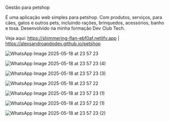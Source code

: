 Gestão para petshop

É uma aplicação web simples para petshop. Com produtos, serviços, para cães, gatos e outros pets, incluindo rações, brinquedos, acessórios, banho e tosa. Desenvolvido na minha formação Dev Club Tech.


Veja aqui:
https://shimmering-flan-ebf0af.netlify.app | https://alexsandroapdodev.github.io/petshop



![WhatsApp Image 2025-05-18 at 23 57 23](https://github.com/user-attachments/assets/cfc49942-7e93-49f6-ae08-a907bae14425)

![WhatsApp Image 2025-05-18 at 23 57 23 (4)](https://github.com/user-attachments/assets/e33ca52f-fd0d-4ccd-aaa4-dd08a7d2fa19)

![WhatsApp Image 2025-05-18 at 23 57 23 (3)](https://github.com/user-attachments/assets/8670b6df-66c9-412f-955a-82c429a39e2b)

![WhatsApp Image 2025-05-18 at 23 57 22](https://github.com/user-attachments/assets/e556a204-5daa-4f9a-9e31-ca9e8de543c0)

![WhatsApp Image 2025-05-18 at 23 57 23 (1)](https://github.com/user-attachments/assets/2e5ff16e-b557-4901-a52a-684a9554806d)

![WhatsApp Image 2025-05-18 at 23 57 22 (1)](https://github.com/user-attachments/assets/67f6d3d0-5800-4962-b315-10fc3c09a241)

![WhatsApp Image 2025-05-18 at 23 57 23 (2)](https://github.com/user-attachments/assets/51771a9d-d4be-4ce4-ae68-85bde82bbe9d)



















